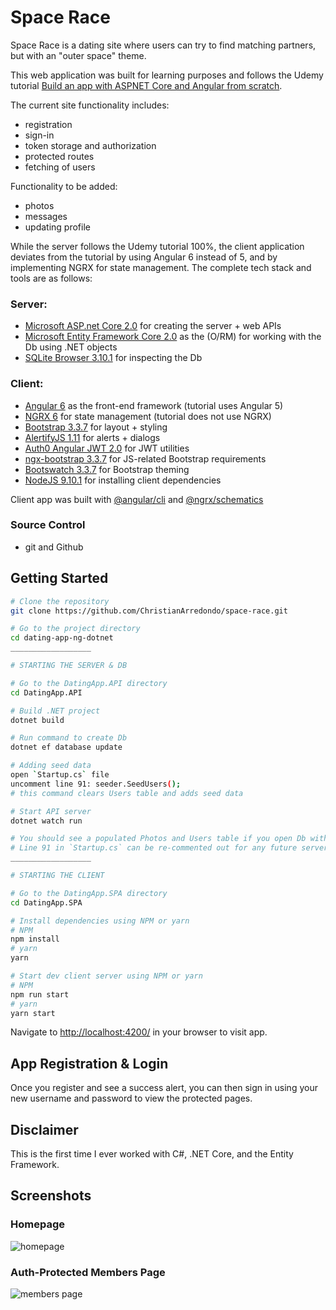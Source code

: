 # Space Race

Space Race is a dating site where users can try to find matching partners, but with an "outer space" theme.

This web application was built for learning purposes and follows the Udemy tutorial [Build an app with ASPNET Core and Angular from scratch](https://www.udemy.com/build-an-app-with-aspnet-core-and-angular-from-scratch/learn/v4/).

The current site functionality includes:
* registration
* sign-in
* token storage and authorization
* protected routes
* fetching of users

Functionality to be added:
* photos
* messages
* updating profile

While the server follows the Udemy tutorial 100%, the client application deviates from the tutorial by using Angular 6 instead of 5, and by implementing NGRX for state management. The complete tech stack and tools are as follows:

### Server:

* [Microsoft ASP.net Core 2.0](https://www.microsoft.com/net/download/dotnet-core/sdk-2.1.201) for creating the server + web APIs
* [Microsoft Entity Framework Core 2.0](https://docs.microsoft.com/en-us/ef/core/get-started/install/) as the (O/RM) for working with the Db using .NET objects
* [SQLite Browser 3.10.1](https://sqlitebrowser.org/) for inspecting the Db

### Client:

* [Angular 6](https://angular.io/) as the front-end framework (tutorial uses Angular 5)
* [NGRX 6](https://github.com/ngrx/platform) for state management (tutorial does not use NGRX)
* [Bootstrap 3.3.7](https://getbootstrap.com/docs/3.3/getting-started/) for layout + styling
* [AlertifyJS 1.11](https://github.com/MohammadYounes/AlertifyJS) for alerts + dialogs
* [Auth0 Angular JWT 2.0](https://github.com/auth0/angular2-jwt) for JWT utilities
* [ngx-bootstrap 3.3.7](https://valor-software.com/ngx-bootstrap/#/getting-started) for JS-related Bootstrap requirements
* [Bootswatch 3.3.7](https://bootswatch.com/) for Bootstrap theming
* [NodeJS 9.10.1](https://nodejs.org/en/) for installing client dependencies

Client app was built with [@angular/cli](https://github.com/angular/angular-cli) and [@ngrx/schematics](https://github.com/ngrx/platform/blob/master/docs/schematics/README.md)

### Source Control
* git and Github

## Getting Started
```bash
# Clone the repository
git clone https://github.com/ChristianArredondo/space-race.git

# Go to the project directory
cd dating-app-ng-dotnet
__________________

# STARTING THE SERVER & DB

# Go to the DatingApp.API directory
cd DatingApp.API

# Build .NET project
dotnet build

# Run command to create Db
dotnet ef database update

# Adding seed data
open `Startup.cs` file
uncomment line 91: seeder.SeedUsers();
# this command clears Users table and adds seed data

# Start API server
dotnet watch run

# You should see a populated Photos and Users table if you open Db with SQLite
# Line 91 in `Startup.cs` can be re-commented out for any future server starts
__________________

# STARTING THE CLIENT

# Go to the DatingApp.SPA directory
cd DatingApp.SPA

# Install dependencies using NPM or yarn
# NPM
npm install
# yarn
yarn

# Start dev client server using NPM or yarn
# NPM
npm run start
# yarn
yarn start

```

Navigate to [http://localhost:4200/](http://localhost:4200/) in your browser to visit app.

## App Registration & Login

Once you register and see a success alert, you can then sign in using your new username and password to view the protected pages.

## Disclaimer
This is the first time I ever worked with C#, .NET Core, and the Entity Framework.

## Screenshots

### Homepage
![homepage](https://i.imgur.com/SxCBEK8.png)

### Auth-Protected Members Page
![members page](https://i.imgur.com/AQDr2s8.png)